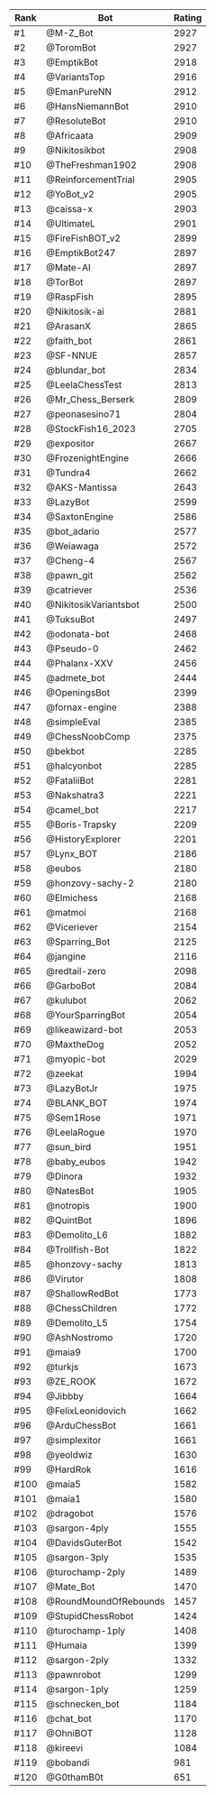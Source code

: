 Rank|Bot|Rating
---|---|---
#1|@M-Z_Bot|2927
#2|@ToromBot|2927
#3|@EmptikBot|2918
#4|@VariantsTop|2916
#5|@EmanPureNN|2912
#6|@HansNiemannBot|2910
#7|@ResoluteBot|2910
#8|@Africaata|2909
#9|@Nikitosikbot|2908
#10|@TheFreshman1902|2908
#11|@ReinforcementTrial|2905
#12|@YoBot_v2|2905
#13|@caissa-x|2903
#14|@UltimateL|2901
#15|@FireFishBOT_v2|2899
#16|@EmptikBot247|2897
#17|@Mate-AI|2897
#18|@TorBot|2897
#19|@RaspFish|2895
#20|@Nikitosik-ai|2881
#21|@ArasanX|2865
#22|@faith_bot|2861
#23|@SF-NNUE|2857
#24|@blundar_bot|2834
#25|@LeelaChessTest|2813
#26|@Mr_Chess_Berserk|2809
#27|@peonasesino71|2804
#28|@StockFish16_2023|2705
#29|@expositor|2667
#30|@FrozenightEngine|2666
#31|@Tundra4|2662
#32|@AKS-Mantissa|2643
#33|@LazyBot|2599
#34|@SaxtonEngine|2586
#35|@bot_adario|2577
#36|@Weiawaga|2572
#37|@Cheng-4|2567
#38|@pawn_git|2562
#39|@catriever|2536
#40|@NikitosikVariantsbot|2500
#41|@TuksuBot|2497
#42|@odonata-bot|2468
#43|@Pseudo-0|2462
#44|@Phalanx-XXV|2456
#45|@admete_bot|2444
#46|@OpeningsBot|2399
#47|@fornax-engine|2388
#48|@simpleEval|2385
#49|@ChessNoobComp|2375
#50|@bekbot|2285
#51|@halcyonbot|2285
#52|@FataliiBot|2281
#53|@Nakshatra3|2221
#54|@camel_bot|2217
#55|@Boris-Trapsky|2209
#56|@HistoryExplorer|2201
#57|@Lynx_BOT|2186
#58|@eubos|2180
#59|@honzovy-sachy-2|2180
#60|@Elmichess|2168
#61|@matmoi|2168
#62|@Viceriever|2154
#63|@Sparring_Bot|2125
#64|@jangine|2116
#65|@redtail-zero|2098
#66|@GarboBot|2084
#67|@kulubot|2062
#68|@YourSparringBot|2054
#69|@likeawizard-bot|2053
#70|@MaxtheDog|2052
#71|@myopic-bot|2029
#72|@zeekat|1994
#73|@LazyBotJr|1975
#74|@BLANK_BOT|1974
#75|@Sem1Rose|1971
#76|@LeelaRogue|1970
#77|@sun_bird|1951
#78|@baby_eubos|1942
#79|@Dinora|1932
#80|@NatesBot|1905
#81|@notropis|1900
#82|@QuintBot|1896
#83|@Demolito_L6|1882
#84|@Trollfish-Bot|1822
#85|@honzovy-sachy|1813
#86|@Virutor|1808
#87|@ShallowRedBot|1773
#88|@ChessChildren|1772
#89|@Demolito_L5|1754
#90|@AshNostromo|1720
#91|@maia9|1700
#92|@turkjs|1673
#93|@ZE_ROOK|1672
#94|@Jibbby|1664
#95|@FelixLeonidovich|1662
#96|@ArduChessBot|1661
#97|@simplexitor|1661
#98|@yeoldwiz|1630
#99|@HardRok|1616
#100|@maia5|1582
#101|@maia1|1580
#102|@dragobot|1576
#103|@sargon-4ply|1555
#104|@DavidsGuterBot|1542
#105|@sargon-3ply|1535
#106|@turochamp-2ply|1489
#107|@Mate_Bot|1470
#108|@RoundMoundOfRebounds|1457
#109|@StupidChessRobot|1424
#110|@turochamp-1ply|1408
#111|@Humaia|1399
#112|@sargon-2ply|1332
#113|@pawnrobot|1299
#114|@sargon-1ply|1259
#115|@schnecken_bot|1184
#116|@chat_bot|1170
#117|@OhniBOT|1128
#118|@kireevi|1084
#119|@bobandi|981
#120|@G0thamB0t|651
